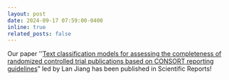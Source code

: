 ```yaml
---
layout: post
date: 2024-09-17 07:59:00-0400
inline: true
related_posts: false
---
```


Our paper ''[Text classification models for assessing the completeness of randomized controlled trial publications based on CONSORT reporting guidelines](https://doi.org/10.1038/s41598-024-72130-7)” led by Lan Jiang has been published in Scientific Reports!
